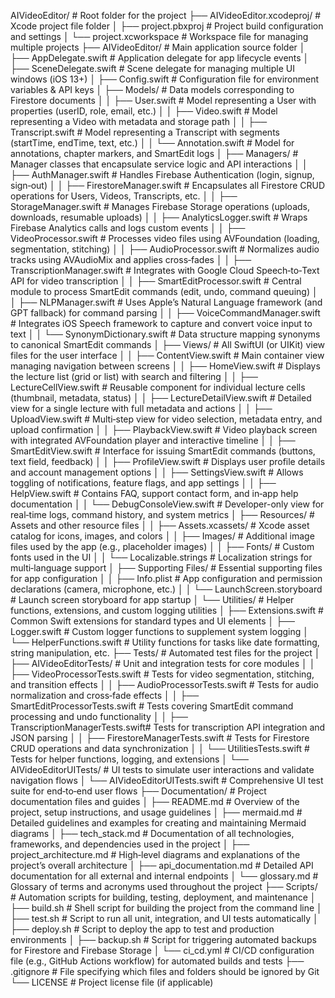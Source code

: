 AIVideoEditor/                             # Root folder for the project
├── AIVideoEditor.xcodeproj/               # Xcode project file folder
│   ├── project.pbxproj                    # Project build configuration and settings
│   └── project.xcworkspace                # Workspace file for managing multiple projects
├── AIVideoEditor/                         # Main application source folder
│   ├── AppDelegate.swift                  # Application delegate for app lifecycle events
│   ├── SceneDelegate.swift                # Scene delegate for managing multiple UI windows (iOS 13+)
│   ├── Config.swift                       # Configuration file for environment variables & API keys
│   ├── Models/                            # Data models corresponding to Firestore documents
│   │   ├── User.swift                     # Model representing a User with properties (userID, role, email, etc.)
│   │   ├── Video.swift                    # Model representing a Video with metadata and storage path
│   │   ├── Transcript.swift               # Model representing a Transcript with segments (startTime, endTime, text, etc.)
│   │   └── Annotation.swift               # Model for annotations, chapter markers, and SmartEdit logs
│   ├── Managers/                          # Manager classes that encapsulate service logic and API interactions
│   │   ├── AuthManager.swift              # Handles Firebase Authentication (login, signup, sign‑out)
│   │   ├── FirestoreManager.swift         # Encapsulates all Firestore CRUD operations for Users, Videos, Transcripts, etc.
│   │   ├── StorageManager.swift           # Manages Firebase Storage operations (uploads, downloads, resumable uploads)
│   │   ├── AnalyticsLogger.swift          # Wraps Firebase Analytics calls and logs custom events
│   │   ├── VideoProcessor.swift           # Processes video files using AVFoundation (loading, segmentation, stitching)
│   │   ├── AudioProcessor.swift           # Normalizes audio tracks using AVAudioMix and applies cross‑fades
│   │   ├── TranscriptionManager.swift     # Integrates with Google Cloud Speech‑to‑Text API for video transcription
│   │   ├── SmartEditProcessor.swift       # Central module to process SmartEdit commands (edit, undo, command queuing)
│   │   ├── NLPManager.swift               # Uses Apple’s Natural Language framework (and GPT fallback) for command parsing
│   │   ├── VoiceCommandManager.swift      # Integrates iOS Speech framework to capture and convert voice input to text
│   │   └── SynonymDictionary.swift        # Data structure mapping synonyms to canonical SmartEdit commands
│   ├── Views/                             # All SwiftUI (or UIKit) view files for the user interface
│   │   ├── ContentView.swift              # Main container view managing navigation between screens
│   │   ├── HomeView.swift                 # Displays the lecture list (grid or list) with search and filtering
│   │   ├── LectureCellView.swift          # Reusable component for individual lecture cells (thumbnail, metadata, status)
│   │   ├── LectureDetailView.swift        # Detailed view for a single lecture with full metadata and actions
│   │   ├── UploadView.swift               # Multi‑step view for video selection, metadata entry, and upload confirmation
│   │   ├── PlaybackView.swift             # Video playback screen with integrated AVFoundation player and interactive timeline
│   │   ├── SmartEditView.swift            # Interface for issuing SmartEdit commands (buttons, text field, feedback)
│   │   ├── ProfileView.swift              # Displays user profile details and account management options
│   │   ├── SettingsView.swift             # Allows toggling of notifications, feature flags, and app settings
│   │   ├── HelpView.swift                 # Contains FAQ, support contact form, and in‑app help documentation
│   │   └── DebugConsoleView.swift         # Developer-only view for real‑time logs, command history, and system metrics
│   ├── Resources/                         # Assets and other resource files
│   │   ├── Assets.xcassets/               # Xcode asset catalog for icons, images, and colors
│   │   ├── Images/                        # Additional image files used by the app (e.g., placeholder images)
│   │   ├── Fonts/                         # Custom fonts used in the UI
│   │   └── Localizable.strings            # Localization strings for multi‑language support
│   ├── Supporting Files/                  # Essential supporting files for app configuration
│   │   ├── Info.plist                     # App configuration and permission declarations (camera, microphone, etc.)
│   │   └── LaunchScreen.storyboard        # Launch screen storyboard for app startup
│   └── Utilities/                         # Helper functions, extensions, and custom logging utilities
│       ├── Extensions.swift               # Common Swift extensions for standard types and UI elements
│       ├── Logger.swift                   # Custom logger functions to supplement system logging
│       └── HelperFunctions.swift          # Utility functions for tasks like date formatting, string manipulation, etc.
├── Tests/                                 # Automated test files for the project
│   ├── AIVideoEditorTests/                # Unit and integration tests for core modules
│   │   ├── VideoProcessorTests.swift      # Tests for video segmentation, stitching, and transition effects
│   │   ├── AudioProcessorTests.swift      # Tests for audio normalization and cross‑fade effects
│   │   ├── SmartEditProcessorTests.swift  # Tests covering SmartEdit command processing and undo functionality
│   │   ├── TranscriptionManagerTests.swift# Tests for transcription API integration and JSON parsing
│   │   ├── FirestoreManagerTests.swift    # Tests for Firestore CRUD operations and data synchronization
│   │   └── UtilitiesTests.swift           # Tests for helper functions, logging, and extensions
│   └── AIVideoEditorUITests/               # UI tests to simulate user interactions and validate navigation flows
│       └── AIVideoEditorUITests.swift     # Comprehensive UI test suite for end‑to‑end user flows
├── Documentation/                         # Project documentation files and guides
│   ├── README.md                          # Overview of the project, setup instructions, and usage guidelines
│   ├── mermaid.md                         # Detailed guidelines and examples for creating and maintaining Mermaid diagrams
│   ├── tech_stack.md                      # Documentation of all technologies, frameworks, and dependencies used in the project
│   ├── project_architecture.md            # High‑level diagrams and explanations of the project’s overall architecture
│   ├── api_documentation.md               # Detailed API documentation for all external and internal endpoints
│   └── glossary.md                        # Glossary of terms and acronyms used throughout the project
├── Scripts/                               # Automation scripts for building, testing, deployment, and maintenance
│   ├── build.sh                           # Shell script for building the project from the command line
│   ├── test.sh                            # Script to run all unit, integration, and UI tests automatically
│   ├── deploy.sh                          # Script to deploy the app to test and production environments
│   ├── backup.sh                          # Script for triggering automated backups for Firestore and Firebase Storage
│   └── ci_cd.yml                          # CI/CD configuration file (e.g., GitHub Actions workflow) for automated builds and tests
├── .gitignore                             # File specifying which files and folders should be ignored by Git
└── LICENSE                                # Project license file (if applicable)